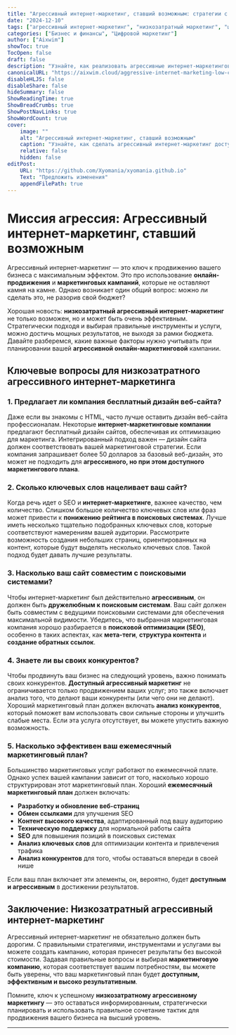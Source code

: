 ```yaml
---
title: "Агрессивный интернет-маркетинг, ставший возможным: стратегии с низкими затратами для успеха"
date: "2024-12-10"
tags: ["агрессивный интернет-маркетинг", "низкозатратный маркетинг", "цифровой маркетинг", "SEO", "оптимизация сайта"]
categories: ["Бизнес и финансы", "Цифровой маркетинг"]
author: ["Aixwim"]
showToc: true
TocOpen: false
draft: false
description: "Узнайте, как реализовать агрессивные интернет-маркетинговые стратегии, которые являются доступными и эффективными. Откройте для себя ключевые вопросы, которые следует задать перед выбором низкозатратного цифрового маркетинга."
canonicalURL: "https://aixwim.cloud/aggressive-internet-marketing-low-cost"
disableHLJS: false
disableShare: false
hideSummary: false
ShowReadingTime: true
ShowBreadCrumbs: true
ShowPostNavLinks: true
ShowWordCount: true
cover:
    image: ""
    alt: "Агрессивный интернет-маркетинг, ставший возможным"
    caption: "Узнайте, как сделать агрессивный интернет-маркетинг доступным и эффективным для вашего бизнеса."
    relative: false
    hidden: false
editPost:
    URL: "https://github.com/Xyomania/xyomania.github.io"
    Text: "Предложить изменения"
    appendFilePath: true
---
```


# Миссия агрессия: Агрессивный интернет-маркетинг, ставший возможным

Агрессивный интернет-маркетинг — это ключ к продвижению вашего бизнеса с максимальным эффектом. Это про использование **онлайн-продвижения** и **маркетинговых кампаний**, которые не оставляют камня на камне. Однако возникает один общий вопрос: можно ли сделать это, не разорив свой бюджет?

Хорошая новость: **низкозатратный агрессивный интернет-маркетинг** не только возможен, но и может быть очень эффективным. Стратегически подходя и выбирая правильные инструменты и услуги, можно достичь мощных результатов, не выходя за рамки бюджета. Давайте разберемся, какие важные факторы нужно учитывать при планировании вашей **агрессивной онлайн-маркетинговой** кампании.

## Ключевые вопросы для низкозатратного агрессивного интернет-маркетинга

### 1. **Предлагает ли компания бесплатный дизайн веб-сайта?**
Даже если вы знакомы с HTML, часто лучше оставить дизайн веб-сайта профессионалам. Некоторые **интернет-маркетинговые компании** предлагают бесплатный дизайн сайтов, обеспечивая их оптимизацию для маркетинга. Интегрированный подход важен — дизайн сайта должен соответствовать вашей маркетинговой стратегии. Если компания запрашивает более 50 долларов за базовый веб-дизайн, это может не подходить для **агрессивного, но при этом доступного маркетингового плана**.

### 2. **Сколько ключевых слов нацеливает ваш сайт?**
Когда речь идет о SEO и **интернет-маркетинге**, важнее качество, чем количество. Слишком большое количество ключевых слов или фраз может привести к **понижению рейтинга в поисковых системах**. Лучше иметь несколько тщательно подобранных ключевых слов, которые соответствуют намерениям вашей аудитории. Рассмотрите возможность создания небольших страниц, ориентированных на контент, которые будут выделять несколько ключевых слов. Такой подход будет давать лучшие результаты.

### 3. **Насколько ваш сайт совместим с поисковыми системами?**
Чтобы интернет-маркетинг был действительно **агрессивным**, он должен быть **дружелюбным к поисковым системам**. Ваш сайт должен быть совместим с ведущими поисковыми системами для обеспечения максимальной видимости. Убедитесь, что выбранная маркетинговая компания хорошо разбирается в **поисковой оптимизации (SEO)**, особенно в таких аспектах, как **мета-теги**, **структура контента** и **создание обратных ссылок**.

### 4. **Знаете ли вы своих конкурентов?**
Чтобы продвинуть ваш бизнес на следующий уровень, важно понимать своих конкурентов. **Доступный агрессивный маркетинг** не ограничивается только продвижением ваших услуг; это также включает анализ того, что делают ваши конкуренты (или чего они не делают). Хороший маркетинговый план должен включать **анализ конкурентов**, который поможет вам использовать свои сильные стороны и улучшить слабые места. Если эта услуга отсутствует, вы можете упустить важную возможность.

### 5. **Насколько эффективен ваш ежемесячный маркетинговый план?**
Большинство маркетинговых услуг работают по ежемесячной плате. Однако успех вашей кампании зависит от того, насколько хорошо структурирован этот маркетинговый план. Хороший **ежемесячный маркетинговый план** должен включать:
   - **Разработку и обновление веб-страниц**
   - **Обмен ссылками** для улучшения SEO
   - **Контент высокого качества**, адаптированный под вашу аудиторию
   - **Техническую поддержку** для нормальной работы сайта
   - **SEO** для повышения позиций в поисковых системах
   - **Анализ ключевых слов** для оптимизации контента и привлечения трафика
   - **Анализ конкурентов** для того, чтобы оставаться впереди в своей нише

Если ваш план включает эти элементы, он, вероятно, будет **доступным и агрессивным** в достижении результатов.

## Заключение: Низкозатратный агрессивный интернет-маркетинг

Агрессивный интернет-маркетинг не обязательно должен быть дорогим. С правильными стратегиями, инструментами и услугами вы можете создать кампанию, которая принесет результаты без высокой стоимости. Задавая правильные вопросы и выбирая **маркетинговую компанию**, которая соответствует вашим потребностям, вы можете быть уверены, что ваш маркетинговый план будет **доступным, эффективным и высоко результативным**.

Помните, ключ к успешному **низкозатратному агрессивному маркетингу** — это оставаться информированным, стратегически планировать и использовать правильное сочетание тактик для продвижения вашего бизнеса на высший уровень.

---

